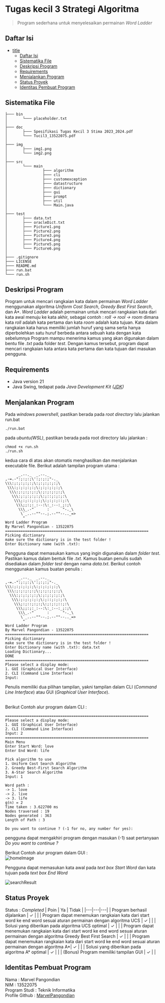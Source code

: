 # Tugas kecil 3 Strategi Algoritma
> Program sederhana untuk menyelesaikan permainan *Word Ladder*

## Daftar Isi
- [title](#tugas-kecil-3-strategi-algoritma)
  - [Daftar Isi](#daftar-isi)
  - [Sistematika File](#sistematika-file)
  - [Deskripsi Program](#deskripsi-program)
  - [Requirements](#requirements)
  - [Menjalankan Program](#menjalankan-program)
  - [Status Proyek](#status-proyek)
  - [Identitas Pembuat Program](#identitas-pembuat-program)

<!-- * [License](#license) -->
## Sistematika File
```
├─── bin
│       └─── placeholder.txt
│
├─── doc
│       ├─── Spesifikasi Tugas Kecil 3 Stima 2023_2024.pdf
│       └─── Tucil3_13522075.pdf
│
├─── img
│       ├─── img1.png
│       └─── img2.png
│
├─── src
│       └─── main
│                ├─── algorithm
│                ├─── cli
│                ├─── customexception
│                ├─── datastructure
│                ├─── dictionary
│                ├─── gui
│                ├─── prompt
│                ├─── util
│                └─── Main.java
│
├─── test
│       ├─── data.txt
│       ├─── oracleDict.txt
│       ├─── Picture1.png
│       ├─── Picture2.png
│       ├─── Picture3.png
│       ├─── Picture4.png
│       ├─── Picture5.png
│       └─── Picture6.png
│
├─── .gitignore
├─── LICENSE
├─── README.md
├─── run.bat
└─── run.sh
```

## Deskripsi Program
Program untuk mencari rangkaian kata dalam permainan *Word Ladder* menggunakan algoritma *Uniform Cost Search*, *Greedy Best First Search*, dan A*. *Word Ladder* adalah permainan untuk mencari rangkaian kata dari kata awal menuju ke kata akhir, sebagai contoh : *roll -> rool -> room* dimana kata *roll* adalah kata pertama dan kata *room* adalah kata tujuan. Kata dalam rangkaian kata harus memiliki jumlah huruf yang sama serta hanya diperbolehkan satu huruf berbeda antara sebuah kata dengan kata sebelumnya 
Program mampu menerima kamus yang akan digunakan dalam bentu file *.txt* pada folder *test*. Dengan kamus tersebut, program dapat mencari rangkaian kata antara kata pertama dan kata tujuan dari masukan pengguna.

## Requirements
* Java version 21 
* Java Swing, tedapat pada *Java Development Kit ([JDK](https://www.oracle.com/java/technologies/downloads/#java21))*

## Menjalankan Program
Pada *windows powershell*, pastikan berada pada *root directory* lalu jalankan run.bat

```
./run.bat
```
pada *ubuntu(WSL)*, pastikan berada pada root directory lalu jalankan :
```
chmod +x run.sh
./run.sh
```
kedua cara di atas akan otomatis menghasilkan dan menjalankan executable file. Berikut adalah tampilan program utama :
```
      _.--._  _.--._
,-=.-":;:;:;\':;:;:;"-._
\\\:;:;:;:;:;\:;:;:;:;:;\
 \\\:;:;:;:;:;\:;:;:;:;:;\
  \\\:;:;:;:;:;\:;:;:;:;:;\
   \\\:;:;:;:;:;\:;::;:;:;:\
    \\\;:;::;:;:;\:;:;:;::;:\
     \\\;;:;:_:--:\:_:--:_;:;\
      \\\_.-"      :      "-._\
       \`_..--""--.;.--""--.._=>
        "
Word Ladder Program
By Marvel Pangondian - 13522075
=================================================================
Picking dictionary
make sure the dictionary is in the test folder !
Enter Dictionary name (with .txt):
```
Pengguna dapat memasukan kamus yang ingin digunakan dalam *folder test*. Pastikan kamus dalam bentuk file *.txt*. Kamus buatan penulis sudah disediakan dalam *folder test* dengan nama *data.txt*. Berikut contoh menggunakan kamus buatan penulis : 

```
      _.--._  _.--._
,-=.-":;:;:;\':;:;:;"-._
\\\:;:;:;:;:;\:;:;:;:;:;\
 \\\:;:;:;:;:;\:;:;:;:;:;\
  \\\:;:;:;:;:;\:;:;:;:;:;\
   \\\:;:;:;:;:;\:;::;:;:;:\
    \\\;:;::;:;:;\:;:;:;::;:\
     \\\;;:;:_:--:\:_:--:_;:;\
      \\\_.-"      :      "-._\
       \`_..--""--.;.--""--.._=>
        "
Word Ladder Program
By Marvel Pangondian - 13522075
=================================================================
Picking dictionary
make sure the dictionary is in the test folder !
Enter Dictionary name (with .txt): data.txt
Loading Dictionary...
DONE
=================================================================
Please select a display mode:
1. GUI (Graphical User Interface)
2. CLI (Command Line Interface)
Input: 

```
Penulis memiliki dua pilihan tampilan, yakni tampilan dalam CLI (*Command Line Interface*) atau GUI (*Graphical User Interface*).</br></br>

Berikut Contoh alur program dalam CLI : </br>
```
=================================================================
Please select a display mode:
1. GUI (Graphical User Interface)
2. CLI (Command Line Interface)
Input: 2
=================================================================
Main Menu
Enter Start Word: love
Enter End Word: life

Pick algorithm to use 
1. Uniform Cost Search Algorithm 
2. Greedy Best-First Search Algorithm 
3. A-Star Search Algorithm 
Input: 1

Word path : 
-> 1. love
-> 2. live
-> 3. life
g(n) = 2
Time taken : 3.622700 ms
Nodes traversed : 19
Nodes generated : 363
Length of Path : 3

Do you want to continue ? (-1 for no, any number for yes):
```
pengguna dapat mengakhiri program dengan masukan (-1) saat pertanyaan *Do you want to continue ?*

Berikut Contoh alur program dalam GUI : </br>
![homeImage](./img/img1.png)<br/>

Pengguna dapat memasukan kata awal pada *text box Start Word* dan kata tujuan pada *text box End Word*<br/>

![searchResult](./img/img2.png)

## Status Proyek
Status : *Completed*
| Poin  | Ya | Tidak |
|---|---|---|
| Program berhasil dijalankan | ✓ |   |
| Program dapat menemukan rangkaian kata dari start word ke end word sesuai aturan permainan dengan algoritma UCS | ✓ |   |
| Solusi yang diberikan pada algoritma UCS optimal | ✓ |   |
| Program dapat menemukan rangkaian kata dari start word ke end word sesuai aturan permainan dengan algoritma Greedy Best First Search | ✓ |  |
| Program dapat menemukan rangkaian kata dari start word ke end word sesuai aturan permainan dengan algoritma A*| ✓ |  |
| Solusi yang diberikan pada algoritma A* optimal | ✓ |  |
| (Bonus) Program memiliki tampilan GUI | ✓ |    |

## Identitas Pembuat Program
Nama : Marvel Pangondian </br>
NIM : 13522075 </br>
Program Studi : Teknik Informatika </br>
Profile Github : [MarvelPangondian](https://github.com/MarvelPangondian)
<!-- Optional -->
<!-- ## License -->
<!-- This project is open source and available under the [... License](). -->

<!-- You don't have to include all sections - just the one's relevant to your project -->
